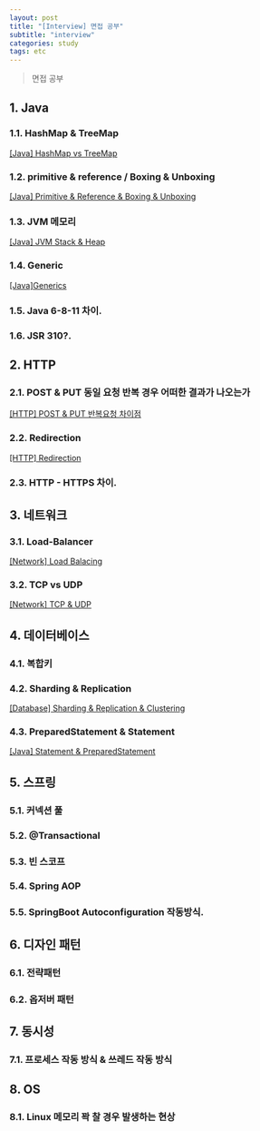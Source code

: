 ```yaml
---
layout: post
title: "[Interview] 면접 공부"
subtitle: "interview"
categories: study
tags: etc
---
```

> 면접 공부  

## 1. Java
### 1.1. HashMap & TreeMap
[[Java] HashMap vs TreeMap](/study/2021/05/24/Java-HashMap-vs-TreeMap)

### 1.2. primitive & reference / Boxing & Unboxing
[[Java] Primitive & Reference & Boxing & Unboxing](/study/2021/05/24/Java-Primitive-&-Reference-&-Boxing-&-Unboxing)

### 1.3. JVM 메모리
[[Java] JVM Stack & Heap](/study/2021/05/24/Java-JVM-Stack-&-Heap)

### 1.4. Generic
[[Java]Generics](/study/2020/10/26/Java-Generics)

### 1.5. Java 6-8-11 차이.

### 1.6. JSR 310?.


## 2. HTTP
### 2.1. POST & PUT 동일 요청 반복 경우 어떠한 결과가 나오는가
[[HTTP] POST & PUT 반복요청 차이점](/study/2021/05/28/HTTP-POST-&-PUT-반복요청-차이점)

### 2.2. Redirection
[[HTTP] Redirection](/study/2021/05/28/HTTP-Redirection)

### 2.3. HTTP - HTTPS 차이.


## 3. 네트워크
### 3.1. Load-Balancer
[[Network] Load Balacing](/study/2021/05/24/Network-Load-Balacing)

### 3.2. TCP vs UDP
[[Network] TCP & UDP](/study/2021/05/24/Network-TCP-&-UDP)



## 4. 데이터베이스
### 4.1. 복합키

### 4.2. Sharding & Replication
[[Database] Sharding & Replication & Clustering](/study/2021/06/01/Database-Sharding-&-Replication-&-Clustering)

### 4.3. PreparedStatement & Statement
[[Java] Statement & PreparedStatement](/study/2021/05/24/Java-Statement-&-PreparedStatement)



## 5. 스프링
### 5.1. 커넥션 풀
### 5.2. @Transactional
### 5.3. 빈 스코프
### 5.4. Spring AOP
### 5.5. SpringBoot Autoconfiguration 작동방식.


## 6. 디자인 패턴
### 6.1. 전략패턴
### 6.2. 옵저버 패턴



## 7. 동시성
### 7.1. 프로세스 작동 방식 & 쓰레드 작동 방식



## 8. OS
### 8.1. Linux 메모리 꽉 찰 경우 발생하는 현상